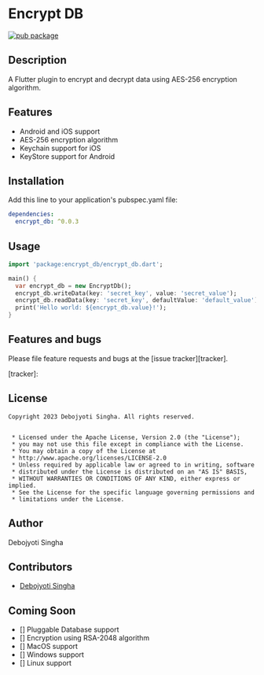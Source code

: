 # Encrypt DB

[![pub package](https://img.shields.io/pub/v/encrypt_db.svg)](https://pub.dartlang.org/packages/encrypt_db)

## Description

A Flutter plugin to encrypt and decrypt data using AES-256 encryption algorithm.

## Features

- Android and iOS support
- AES-256 encryption algorithm
- Keychain support for iOS
- KeyStore support for Android

## Installation

Add this line to your application's pubspec.yaml file:

```yaml
dependencies:
  encrypt_db: ^0.0.3
```

## Usage

```dart
import 'package:encrypt_db/encrypt_db.dart';

main() {
  var encrypt_db = new EncryptDb();
  encrypt_db.writeData(key: 'secret_key', value: 'secret_value');
  encrypt_db.readData(key: 'secret_key', defaultValue: 'default_value');
  print('Hello world: ${encrypt_db.value}!');
}
```

## Features and bugs

Please file feature requests and bugs at the [issue tracker][tracker].

[tracker]:

## License

```
Copyright 2023 Debojyoti Singha. All rights reserved.


 * Licensed under the Apache License, Version 2.0 (the "License");
 * you may not use this file except in compliance with the License.
 * You may obtain a copy of the License at
 * http://www.apache.org/licenses/LICENSE-2.0
 * Unless required by applicable law or agreed to in writing, software
 * distributed under the License is distributed on an "AS IS" BASIS,
 * WITHOUT WARRANTIES OR CONDITIONS OF ANY KIND, either express or implied.
 * See the License for the specific language governing permissions and
 * limitations under the License.
```

## Author

Debojyoti Singha

## Contributors

- [Debojyoti Singha](https://debojyotisingha.com)

## Coming Soon

- [] Pluggable Database support
- [] Encryption using RSA-2048 algorithm
- [] MacOS support
- [] Windows support
- [] Linux support
